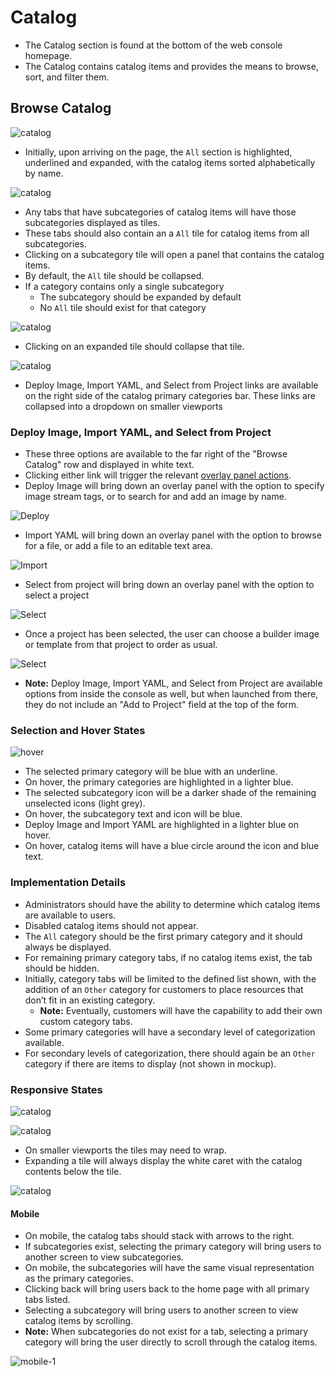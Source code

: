 # Catalog

- The Catalog section is found at the bottom of the web console homepage.
- The Catalog contains catalog items and provides the means to browse, sort, and filter them.


## Browse Catalog

![catalog](img/Browse-1.png)
- Initially, upon arriving on the page, the `All` section is highlighted, underlined and expanded, with the catalog items sorted alphabetically by name.

![catalog](img/Browse-3.png)
- Any tabs that have subcategories of catalog items will have those subcategories displayed as tiles.
- These tabs should also contain an a `All` tile for catalog items from all subcategories.
- Clicking on a subcategory tile will open a panel that contains the catalog items.
- By default, the `All` tile should be collapsed.
- If a category contains only a single subcategory
	- The subcategory should be expanded by default
	- No `All` tile should exist for that category

![catalog](img/Browse-2.png)
- Clicking on an expanded tile should collapse that tile.

![catalog](img/Select-01.png)

- Deploy Image,  Import YAML, and Select from Project links are available on the right side of the catalog primary categories bar. These links are collapsed into a dropdown on smaller viewports

### Deploy Image,  Import YAML, and Select from Project
- These three options are available to the far right of the  "Browse Catalog" row and displayed in white text.
- Clicking either link will trigger the relevant [overlay panel actions](http://openshift.github.io/openshift-origin-design/web-console/4-patterns/overlay-panel).
- Deploy Image will bring down an overlay panel with the option to specify image stream tags, or to search for and add an image by name.

![Deploy](img/Deploy.png)
- Import YAML will bring down an overlay panel with the option to browse for a file, or add a file to an editable text area.

![Import](img/Import.png)

- Select from project will bring down an overlay panel with the option to select a project

![Select](img/Select-02.png)

- Once a project has been selected, the user can choose a builder image or template from that project to order as usual.

![Select](img/Select-04.png)


- **Note:** Deploy Image,  Import YAML, and Select from Project are available options from inside the console as well, but when launched from there, they do not include an "Add to Project" field at the top of the form.

### Selection and Hover States
![hover](img/Browse-4.png)
- The selected primary category will be blue with an underline.
- On hover, the primary categories are highlighted in a lighter blue.
- The selected subcategory icon will be a darker shade of the remaining unselected icons (light grey).
- On hover, the subcategory text and icon will be blue.
- Deploy Image and Import YAML are highlighted in a lighter blue on hover.
- On hover, catalog items will have a blue circle around the icon and  blue text.

### Implementation Details
- Administrators should have the ability to determine which catalog items are available to users.
- Disabled catalog items should not appear.    
- The `All` category should be the first primary category and it should always be displayed.
- For remaining primary category tabs, if no catalog items exist, the tab should be hidden.
- Initially, category tabs will be limited to the defined list shown, with the addition of an `Other` category for customers to place resources that don’t fit in an existing category.
	- **Note:** Eventually, customers will have the capability to add their own custom category tabs.
- Some primary categories will have a secondary level of categorization available.
- For secondary levels of categorization, there should again be an `Other` category if there are items to display (not shown in mockup).


### Responsive States

![catalog](img/Browse-5.png)

![catalog](img/Browse-6A.png)

- On smaller viewports the tiles may need to wrap.
- Expanding a tile will always display the white caret with the catalog contents below the tile.

![catalog](img/Browse-7A.png)

#### Mobile
- On mobile, the catalog tabs should stack with arrows to the right.
- If subcategories exist, selecting the primary category will bring users to another screen to view subcategories.
- On mobile, the subcategories will have the same visual representation as the primary categories.
- Clicking back will bring users back to the home page with all primary tabs listed.
- Selecting a subcategory will bring users to another screen to view catalog items by scrolling.
- **Note:** When subcategories do not exist for a tab, selecting a primary category will bring the user directly to scroll through the catalog items.

![mobile-1](img/MOBILE-Catalog.png)
